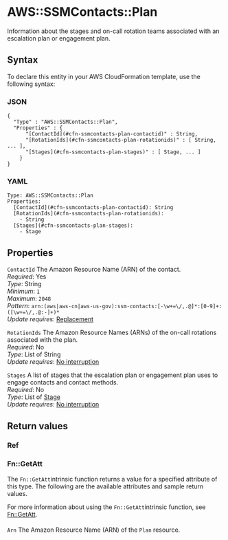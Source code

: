 # AWS::SSMContacts::Plan<a name="aws-resource-ssmcontacts-plan"></a>

Information about the stages and on\-call rotation teams associated with an escalation plan or engagement plan\. 

## Syntax<a name="aws-resource-ssmcontacts-plan-syntax"></a>

To declare this entity in your AWS CloudFormation template, use the following syntax:

### JSON<a name="aws-resource-ssmcontacts-plan-syntax.json"></a>

```
{
  "Type" : "AWS::SSMContacts::Plan",
  "Properties" : {
      "[ContactId](#cfn-ssmcontacts-plan-contactid)" : String,
      "[RotationIds](#cfn-ssmcontacts-plan-rotationids)" : [ String, ... ],
      "[Stages](#cfn-ssmcontacts-plan-stages)" : [ Stage, ... ]
    }
}
```

### YAML<a name="aws-resource-ssmcontacts-plan-syntax.yaml"></a>

```
Type: AWS::SSMContacts::Plan
Properties: 
  [ContactId](#cfn-ssmcontacts-plan-contactid): String
  [RotationIds](#cfn-ssmcontacts-plan-rotationids): 
    - String
  [Stages](#cfn-ssmcontacts-plan-stages): 
    - Stage
```

## Properties<a name="aws-resource-ssmcontacts-plan-properties"></a>

`ContactId`  <a name="cfn-ssmcontacts-plan-contactid"></a>
The Amazon Resource Name \(ARN\) of the contact\.  
*Required*: Yes  
*Type*: String  
*Minimum*: `1`  
*Maximum*: `2048`  
*Pattern*: `arn:(aws|aws-cn|aws-us-gov):ssm-contacts:[-\w+=\/,.@]*:[0-9]+:([\w+=\/,.@:-]+)*`  
*Update requires*: [Replacement](https://docs.aws.amazon.com/AWSCloudFormation/latest/UserGuide/using-cfn-updating-stacks-update-behaviors.html#update-replacement)

`RotationIds`  <a name="cfn-ssmcontacts-plan-rotationids"></a>
The Amazon Resource Names \(ARNs\) of the on\-call rotations associated with the plan\.  
*Required*: No  
*Type*: List of String  
*Update requires*: [No interruption](https://docs.aws.amazon.com/AWSCloudFormation/latest/UserGuide/using-cfn-updating-stacks-update-behaviors.html#update-no-interrupt)

`Stages`  <a name="cfn-ssmcontacts-plan-stages"></a>
A list of stages that the escalation plan or engagement plan uses to engage contacts and contact methods\.  
*Required*: No  
*Type*: List of [Stage](aws-properties-ssmcontacts-plan-stage.md)  
*Update requires*: [No interruption](https://docs.aws.amazon.com/AWSCloudFormation/latest/UserGuide/using-cfn-updating-stacks-update-behaviors.html#update-no-interrupt)

## Return values<a name="aws-resource-ssmcontacts-plan-return-values"></a>

### Ref<a name="aws-resource-ssmcontacts-plan-return-values-ref"></a>

### Fn::GetAtt<a name="aws-resource-ssmcontacts-plan-return-values-fn--getatt"></a>

The `Fn::GetAtt`intrinsic function returns a value for a specified attribute of this type\. The following are the available attributes and sample return values\.

For more information about using the `Fn::GetAtt`intrinsic function, see [Fn::GetAtt](https://docs.aws.amazon.com/AWSCloudFormation/latest/UserGuide/intrinsic-function-reference-getatt.html)\.

#### <a name="aws-resource-ssmcontacts-plan-return-values-fn--getatt-fn--getatt"></a>

`Arn`  <a name="Arn-fn::getatt"></a>
The Amazon Resource Name \(ARN\) of the `Plan` resource\.